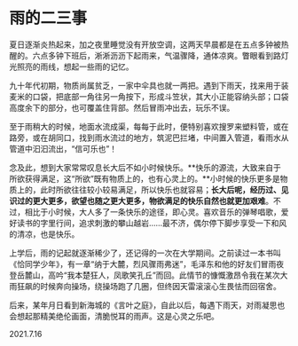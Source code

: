 # 雨的二三事
   
夏日逐渐炎热起来，加之夜里睡觉没有开放空调，这两天早晨都是在五点多钟被热醒的。六点多钟下班后，淅淅沥沥下起雨来，气温骤降，通体凉爽。瞥眼看到路灯光照亮的雨线，想起一些雨的记忆。   
   
九十年代初期，物质尚属贫乏，一家中伞具也就一两把。遇到下雨天，找来用于装麦米的口袋，把底部一角往另一角按下，形成斗笠状，其大小正能容纳头部；口袋高度余下的部分，也可覆盖住背部。然后冒雨冲出去，玩乐不误。   
   
至于雨稍大的时候，地面水流成渠，每每于此时，便特别喜欢搜罗来塑料管，或在路旁，或在胡同口，找到雨水流过的地方，筑泥巴拦堵，中间置入管道，看雨水从管道中汩汩流出，“信可乐也”！   
   
念及此，想到大家常常叹息长大后不如小时候快乐。**快乐的源流，大致来自于所欲获得满足，这“所欲”既有物质上的，也有心灵上的。**小时候的快乐更多是物质上的，此时所欲往往较小较易满足，所以快乐也就容易；**长大后呢，经历过、见识过的更大更多，欲望也随之更大更多，物欲满足的快乐自然也就更加艰难**。不过，相比于小时候，大人多了一条快乐的途径，即心灵。喜欢音乐的弹琴唱歌，爱好读书的字里行间，追求刺激的攀山越岩……最不济，偶尔停下脚步享受一下和风的清凉，也是快乐。   
   
上学后，雨的记起就逐渐稀少了，还记得的一次在大学期间。之前读过一本书叫《恰同学少年》，有一章“纳于大麓，烈风骤雨弗迷”，毛泽东和他的好友们冒雨夜登岳麓山，高吟“我本楚狂人，凤歌笑孔丘”而回。此情节的慷慨激昂令我在某次大雨狂飙的时候奔向操场，绕操场跑了几圈，但终因天雷滚滚心生畏怯而回宿舍。   
   
后来，某年月日看到新海城的《言叶之庭》，自此以后，每遇下雨天，对雨凝思也会想起那精美绝伦画面，清脆悦耳的雨声。这是心灵之乐吧。   
   
2021.7.16